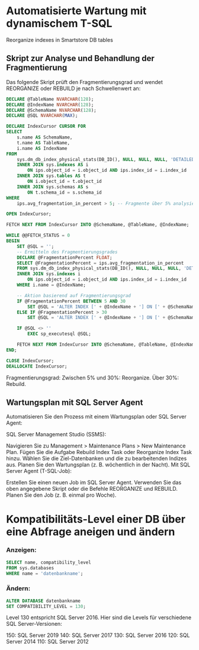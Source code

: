 # Automatisierte Wartung mit dynamischem T-SQL
Reorganize indexes in Smartstore DB tables

## Skript zur Analyse und Behandlung der Fragmentierung
Das folgende Skript prüft den Fragmentierungsgrad und wendet REORGANIZE oder REBUILD je nach Schwellenwert an:
```sql
DECLARE @TableName NVARCHAR(128);
DECLARE @IndexName NVARCHAR(128);
DECLARE @SchemaName NVARCHAR(128);
DECLARE @SQL NVARCHAR(MAX);

DECLARE IndexCursor CURSOR FOR
SELECT 
    s.name AS SchemaName,
    t.name AS TableName,
    i.name AS IndexName
FROM 
    sys.dm_db_index_physical_stats(DB_ID(), NULL, NULL, NULL, 'DETAILED') AS ips
    INNER JOIN sys.indexes AS i
        ON ips.object_id = i.object_id AND ips.index_id = i.index_id
    INNER JOIN sys.tables AS t
        ON i.object_id = t.object_id
    INNER JOIN sys.schemas AS s
        ON t.schema_id = s.schema_id
WHERE 
    ips.avg_fragmentation_in_percent > 5; -- Fragmente über 5% analysieren

OPEN IndexCursor;

FETCH NEXT FROM IndexCursor INTO @SchemaName, @TableName, @IndexName;

WHILE @@FETCH_STATUS = 0
BEGIN
    SET @SQL = '';
    -- Ermitteln des Fragmentierungsgrades
    DECLARE @FragmentationPercent FLOAT;
    SELECT @FragmentationPercent = ips.avg_fragmentation_in_percent
    FROM sys.dm_db_index_physical_stats(DB_ID(), NULL, NULL, NULL, 'DETAILED') ips
    INNER JOIN sys.indexes i
        ON ips.object_id = i.object_id AND ips.index_id = i.index_id
    WHERE i.name = @IndexName;

    -- Aktion basierend auf Fragmentierungsgrad
    IF @FragmentationPercent BETWEEN 5 AND 30
        SET @SQL = 'ALTER INDEX [' + @IndexName + '] ON [' + @SchemaName + '].[' + @TableName + '] REORGANIZE;';
    ELSE IF @FragmentationPercent > 30
        SET @SQL = 'ALTER INDEX [' + @IndexName + '] ON [' + @SchemaName + '].[' + @TableName + '] REBUILD;';

    IF @SQL <> ''
        EXEC sp_executesql @SQL;

    FETCH NEXT FROM IndexCursor INTO @SchemaName, @TableName, @IndexName;
END;

CLOSE IndexCursor;
DEALLOCATE IndexCursor;
```
Fragmentierungsgrad:
Zwischen 5% und 30%: Reorganize.
Über 30%: Rebuild.

## Wartungsplan mit SQL Server Agent
Automatisieren Sie den Prozess mit einem Wartungsplan oder SQL Server Agent:

SQL Server Management Studio (SSMS):

Navigieren Sie zu Management > Maintenance Plans > New Maintenance Plan.
Fügen Sie die Aufgabe Rebuild Index Task oder Reorganize Index Task hinzu.
Wählen Sie die Ziel-Datenbanken und die zu bearbeitenden Indizes aus.
Planen Sie den Wartungsplan (z. B. wöchentlich in der Nacht).
Mit SQL Server Agent (T-SQL-Job):

Erstellen Sie einen neuen Job im SQL Server Agent.
Verwenden Sie das oben angegebene Skript oder die Befehle REORGANIZE und REBUILD.
Planen Sie den Job (z. B. einmal pro Woche).


# Kompatibilitäts-Level einer DB über eine Abfrage aneigen und ändern

### Anzeigen:
```sql
SELECT name, compatibility_level 
FROM sys.databases 
WHERE name = 'datenbankname';
```

### Ändern:
```sql
ALTER DATABASE datenbankname
SET COMPATIBILITY_LEVEL = 130;
```

Level 130 entspricht SQL Server 2016. Hier sind die Levels für verschiedene SQL Server-Versionen:

150: SQL Server 2019
140: SQL Server 2017
130: SQL Server 2016
120: SQL Server 2014
110: SQL Server 2012


